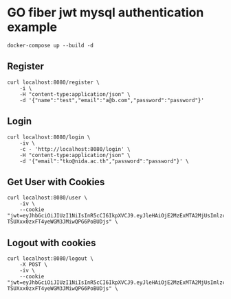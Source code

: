# GO fiber jwt mysql authentication example
```
docker-compose up --build -d
```
## Register
```
curl localhost:8080/register \
    -i \
    -H "content-type:application/json" \
    -d '{"name":"test","email":"a@b.com","password":"password"}'

```
## Login
```
curl localhost:8080/login \
    -iv \
    -c - 'http://localhost:8080/login' \
    -H "content-type:application/json" \
    -d '{"email":"tko@nida.ac.th","password":"password"}' \
```
## Get User with Cookies
```
curl localhost:8080/user \
    -iv \
    --cookie "jwt=eyJhbGciOiJIUzI1NiIsInR5cCI6IkpXVCJ9.eyJleHAiOjE2MzExMTA2MjUsImlzcyI6IjYifQ.jgwlkjI6L-TSUXxx0zxFT4yeWGM3JMiwQPG6PoBUDjs" \
```
## Logout with cookies
```
curl localhost:8080/logout \
    -X POST \
    -iv \
    --cookie "jwt=eyJhbGciOiJIUzI1NiIsInR5cCI6IkpXVCJ9.eyJleHAiOjE2MzExMTA2MjUsImlzcyI6IjYifQ.jgwlkjI6L-TSUXxx0zxFT4yeWGM3JMiwQPG6PoBUDjs" \
```
